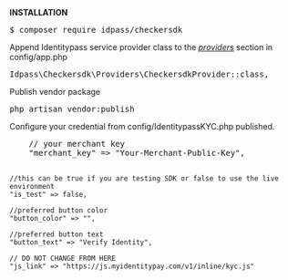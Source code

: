 <div>
<strong>INSTALLATION</strong>
</div>

<p>
<pre>
$ composer require idpass/checkersdk
</pre>
</p>

<p>
Append Identitypass service provider class to the <u><i>providers</i></u> section in config/app.php
<pre>
Idpass\Checkersdk\Providers\CheckersdkProvider::class,
</pre>
</p>

<p>
Publish vendor package
<pre>
php artisan vendor:publish
</pre>
</p>

<p>
Configure your credential from config/IdentitypassKYC.php published.
<pre>
    // your merchant key
    "merchant_key" => "Your-Merchant-Public-Key",

    //this can be true if you are testing SDK or false to use the live environment
    "is_test" => false, 

    //preferred button color
    "button_color" => "",

    //preferred button text
    "button_text" => "Verify Identity", 

    // DO NOT CHANGE FROM HERE
    "js_link" => "https://js.myidentitypay.com/v1/inline/kyc.js"
</pre>
</p>